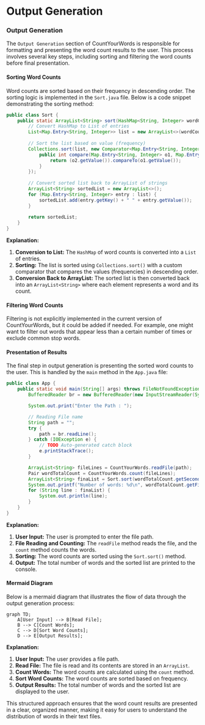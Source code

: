 # Output Generation

### Output Generation

The `Output Generation` section of CountYourWords is responsible for formatting and presenting the word count results to the user. This process involves several key steps, including sorting and filtering the word counts before final presentation.

#### Sorting Word Counts

Word counts are sorted based on their frequency in descending order. The sorting logic is implemented in the `Sort.java` file. Below is a code snippet demonstrating the sorting method:

```java
public class Sort {
    public static ArrayList<String> sort(HashMap<String, Integer> wordCounts) {
        // Convert HashMap to List of entries
        List<Map.Entry<String, Integer>> list = new ArrayList<>(wordCounts.entrySet());
        
        // Sort the list based on value (frequency)
        Collections.sort(list, new Comparator<Map.Entry<String, Integer>>() {
            public int compare(Map.Entry<String, Integer> o1, Map.Entry<String, Integer> o2) {
                return (o2.getValue()).compareTo(o1.getValue());
            }
        });
        
        // Convert sorted list back to ArrayList of strings
        ArrayList<String> sortedList = new ArrayList<>();
        for (Map.Entry<String, Integer> entry : list) {
            sortedList.add(entry.getKey() + " " + entry.getValue());
        }
        
        return sortedList;
    }
}
```

**Explanation:**
1. **Conversion to List:** The `HashMap` of word counts is converted into a `List` of entries.
2. **Sorting:** The list is sorted using `Collections.sort()` with a custom comparator that compares the values (frequencies) in descending order.
3. **Conversion Back to ArrayList:** The sorted list is then converted back into an `ArrayList<String>` where each element represents a word and its count.

#### Filtering Word Counts

Filtering is not explicitly implemented in the current version of CountYourWords, but it could be added if needed. For example, one might want to filter out words that appear less than a certain number of times or exclude common stop words.

#### Presentation of Results

The final step in output generation is presenting the sorted word counts to the user. This is handled by the `main` method in the `App.java` file:

```java
public class App {
    public static void main(String[] args) throws FileNotFoundException {
        BufferedReader br = new BufferedReader(new InputStreamReader(System.in));

        System.out.print("Enter the Path : ");

        // Reading File name
        String path = "";
        try {
            path = br.readLine();
        } catch (IOException e) {
            // TODO Auto-generated catch block
            e.printStackTrace();
        }

        ArrayList<String> fileLines = CountYourWords.readFile(path);
        Pair wordTotalCount = CountYourWords.count(fileLines);
        ArrayList<String> finaList = Sort.sort(wordTotalCount.getSecond());
        System.out.printf("Number of words: %d\n", wordTotalCount.getFirst());
        for (String line : finaList) {
            System.out.println(line);
        }
    }
}
```

**Explanation:**
1. **User Input:** The user is prompted to enter the file path.
2. **File Reading and Counting:** The `readFile` method reads the file, and the `count` method counts the words.
3. **Sorting:** The word counts are sorted using the `Sort.sort()` method.
4. **Output:** The total number of words and the sorted list are printed to the console.

#### Mermaid Diagram

Below is a mermaid diagram that illustrates the flow of data through the output generation process:

```mermaid
graph TD;
    A[User Input] --> B[Read File];
    B --> C[Count Words];
    C --> D[Sort Word Counts];
    D --> E[Output Results];
```

**Explanation:**
1. **User Input:** The user provides a file path.
2. **Read File:** The file is read and its contents are stored in an `ArrayList`.
3. **Count Words:** The word counts are calculated using the `count` method.
4. **Sort Word Counts:** The word counts are sorted based on frequency.
5. **Output Results:** The total number of words and the sorted list are displayed to the user.

This structured approach ensures that the word count results are presented in a clear, organized manner, making it easy for users to understand the distribution of words in their text files.